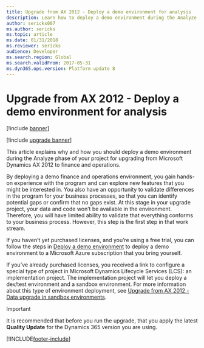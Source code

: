 ```yaml
---
title: Upgrade from AX 2012 - Deploy a demo environment for analysis
description: Learn how to deploy a demo environment during the Analyze phase of upgrading from Microsoft Dynamics AX 2012 to finance and operations.
author: sericks007
ms.author: sericks
ms.topic: article
ms.date: 01/31/2018
ms.reviewer: sericks
audience: Developer
ms.search.region: Global
ms.search.validFrom: 2017-05-31
ms.dyn365.ops.version: Platform update 8
---
```


# Upgrade from AX 2012 - Deploy a demo environment for analysis

[!include [banner](../includes/banner.md)]

[!include [upgrade banner](../includes/upgrade-banner.md)]

This article explains why and how you should deploy a demo environment during the Analyze phase of your project for upgrading from Microsoft Dynamics AX 2012 to finance and operations.

By deploying a demo finance and operations environment, you gain hands-on experience with the program and can explore new features that you might be interested in. You also have an opportunity to validate differences in the program for your business processes, so that you can identify potential gaps or confirm that no gaps exist. At this stage in your upgrade project, your data and code won’t be available in the environment. Therefore, you will have limited ability to validate that everything conforms to your business process. However, this step is the first step in that work stream.

If you haven’t yet purchased licenses, and you’re using a free trial, you can follow the steps in [Deploy a demo environment](../deployment/deploy-demo-environment.md) to deploy a demo environment to a Microsoft Azure subscription that you bring yourself.

If you’ve already purchased licenses, you received a link to configure a special type of project in Microsoft Dynamics Lifecycle Services (LCS): an implementation project. The implementation project will let you deploy a dev/test environment and a sandbox environment. For more information about this type of environment deployment, see [Upgrade from AX 2012 - Data upgrade in sandbox environments](data-upgrade-self-service.md).

> [!IMPORTANT]
> It is recommended that before you run the upgrade, that you apply the latest **Quality Update** for the Dynamics 365 version you are using.

[!INCLUDE[footer-include](../../../includes/footer-banner.md)]
